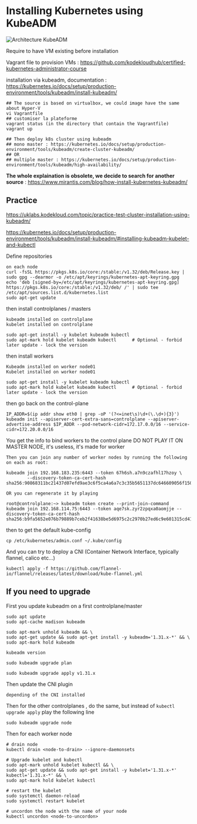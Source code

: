 # Installing Kubernetes using KubeADM

![Architecture KubeADM](./pictures/architecturekubeadm.png)

Require to have VM existing before installation

Vagrant file to provision VMs : https://github.com/kodekloudhub/certified-kubernetes-administrator-course


installation via kubeadm, documentation : https://kubernetes.io/docs/setup/production-environment/tools/kubeadm/install-kubeadm/


```
## The source is based on virtualbox, we could image have the same about Hyper-V
vi Vagrantfile
## customiser la plateforme
vagrant status (in the directory that contain the Vagrantfile)
vagrant up

## Then deploy k8s cluster using kubeadm
## mono master : https://kubernetes.io/docs/setup/production-environment/tools/kubeadm/create-cluster-kubeadm/
## OR
## multiple master : https://kubernetes.io/docs/setup/production-environment/tools/kubeadm/high-availability/

```
**The whole explaination is obsolete, we decide to search for another source** : https://www.mirantis.com/blog/how-install-kubernetes-kubeadm/


## Practice

https://uklabs.kodekloud.com/topic/practice-test-cluster-installation-using-kubeadm/

https://kubernetes.io/docs/setup/production-environment/tools/kubeadm/install-kubeadm/#installing-kubeadm-kubelet-and-kubectl

Define repositories

```
on each node
curl -fsSL https://pkgs.k8s.io/core:/stable:/v1.32/deb/Release.key | sudo gpg --dearmor -o /etc/apt/keyrings/kubernetes-apt-keyring.gpg
echo 'deb [signed-by=/etc/apt/keyrings/kubernetes-apt-keyring.gpg] https://pkgs.k8s.io/core:/stable:/v1.32/deb/ /' | sudo tee /etc/apt/sources.list.d/kubernetes.list
sudo apt-get update
```

then install controlplanes / masters

```
kubeadm installed on controlplane
kubelet installed on controlplane

sudo apt-get install -y kubelet kubeadm kubectl
sudo apt-mark hold kubelet kubeadm kubectl		# Optional - forbid later update - lock the version
```

then install workers

```
Kubeadm installed on worker node01
Kubelet installed on worker node01

sudo apt-get install -y kubelet kubeadm kubectl
sudo apt-mark hold kubelet kubeadm kubectl		# Optional - forbid later update - lock the version
```

then go back on the control-plane
```
IP_ADDR=$(ip addr show eth0 | grep -oP '(?<=inet\s)\d+(\.\d+){3}')
kubeadm init --apiserver-cert-extra-sans=controlplane --apiserver-advertise-address $IP_ADDR --pod-network-cidr=172.17.0.0/16 --service-cidr=172.20.0.0/16
```

You get the info to bind workers to the control plane DO NOT PLAY IT ON MASTER NODE, it's useless, it's made for worker

```
Then you can join any number of worker nodes by running the following on each as root:

kubeadm join 192.168.183.235:6443 --token 67h6sh.a7n9czafhl17hzoy \
        --discovery-token-ca-cert-hash sha256:90868311bc21437d07efd9ae3c6f5ca4a6a7c3c35b5651137dc646609056f150 

OR you can regenerate it by playing

root@controlplane:~> kubeadm token create --print-join-command
kubeadm join 192.168.114.75:6443 --token aqe7sk.zyr2zpqxa0aomjje --discovery-token-ca-cert-hash sha256:b9fa5652e076b79889b7ceb2f41638be5d6975c2c2970b27ed6c9e601315cd41
```

then to get the default kube-config

`cp /etc/kubernetes/admin.conf ~/.kube/config`

And you can try to deploy a CNI (Container Network Interface, typically flannel, calico etc...)

`kubectl apply -f https://github.com/flannel-io/flannel/releases/latest/download/kube-flannel.yml`


## If you need to upgrade

First you update kubeadm on a first controlplane/master

```
sudo apt update
sudo apt-cache madison kubeadm

sudo apt-mark unhold kubeadm && \
sudo apt-get update && sudo apt-get install -y kubeadm='1.31.x-*' && \
sudo apt-mark hold kubeadm

kubeadm version

sudo kubeadm upgrade plan

sudo kubeadm upgrade apply v1.31.x
```

Then update the CNI plugin 

```
depending of the CNI installed
```

Then for the other controlplanes , do the same, but instead of `kubectl upgrade apply` play the following line

```
sudo kubeadm upgrade node
```

Then for each worker node

```
# drain node
kubectl drain <node-to-drain> --ignore-daemonsets

# Upgrade kubelet and kubectl
sudo apt-mark unhold kubelet kubectl && \
sudo apt-get update && sudo apt-get install -y kubelet='1.31.x-*' kubectl='1.31.x-*' && \
sudo apt-mark hold kubelet kubectl

# restart the kubelet
sudo systemctl daemon-reload
sudo systemctl restart kubelet

# uncordon the node with the name of your node
kubectl uncordon <node-to-uncordon>

```
